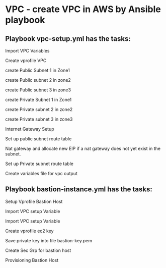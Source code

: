 # VPC - create VPC in AWS by Ansible playbook
## Playbook vpc-setup.yml has the tasks: 
 Import VPC Variables

 Create vprofile VPC
 
 create Public Subnet 1 in Zone1

 create Public subnet 2 in zone2
 
 create Public subnet 3 in zone3
 
 create Private Subnet 1 in Zone1
 
 create Private subnet 2 in zone2
 
 create Private subnet 3 in zone3
 
 Internet Gateway Setup
 
 Set up public subnet route table
 
 Nat gateway and allocate new EIP if a nat gateway does not yet exist in the subnet.		
 
 Set up Private subnet route table
 
 Create variables file for vpc output	
	
## Playbook bastion-instance.yml has the tasks:
 
 Setup Vprofile Bastion Host
 
 Import VPC setup Variable
 
 Import VPC setup Variable
 
 Create vprofile ec2 key
 
 Save private key into file bastion-key.pem
 
 Create Sec Grp for bastion host
 
 Provisioning Bastion Host		


